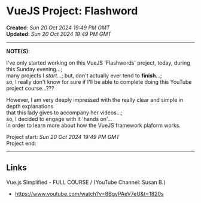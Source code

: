 # VueJS Project: Flashword

**Created**: *Sun 20 Oct 2024 19:49 PM GMT*  
**Updated**: *Sun 20 Oct 2024 19:49 PM GMT*  

-----

**NOTE(S)**:   

I've only started working on this VueJS 'Flashwords' project, today, during this Sunday evening...;    
many projects I *start*...; but, don't actually ever tend to **finish**...;    
so, I really don't know for sure if I'll be able to complete doing this YouTube project course...???   

However, I am very deeply impressed with the really clear and simple in depth explanations  
that this lady gives to accompany her videos...;     
so, I decided to engage with it 'hands on'...    
in order to learn more about how the VueJS framework plaform works.   

Project start: *Sun 20 Oct 2024 19:49 PM GMT*    
Project end:      

-----

## Links

Vue.js Simplified - FULL COURSE / (YouTube Channel: Susan B.) 
- https://www.youtube.com/watch?v=8BgyPAeV7eU&t=1820s

